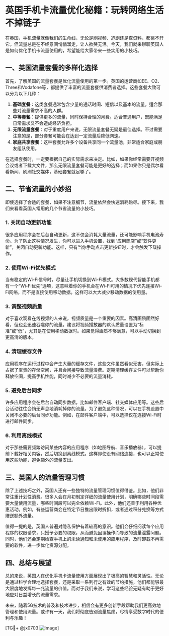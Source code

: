 # 英国手机卡流量优化秘籍：玩转网络生活不掉链子

在英国，手机流量就像我们的生命线，无论是刷视频、追剧还是查资料，都离不开它。但流量总是在不经意间悄悄溜走，让人欲哭无泪。今天，我们就来聊聊英国人是如何优化手机卡流量使用的，希望能给大家带来一些实用的小技巧。

## 一、英国流量套餐的多样化选择

首先，了解英国的流量套餐是优化流量使用的第一步。英国的运营商如EE、O2、Three和Vodafone等，都提供了丰富的流量套餐供消费者选择。这些套餐大致可以分为以下几种：

1. **基础套餐**：这类套餐通常包含少量的通话时间、短信以及基本的流量。适合那些对流量需求不高的人群。
2. **中等套餐**：提供更多的流量，同时保持合理的月费。适合普通用户，既能满足日常需求又不会造成经济负担。
3. **无限流量套餐**：对于重度用户来说，无限流量套餐无疑是最佳选择。不过需要注意的是，部分套餐可能会在达到一定流量后降低网速。
4. **家庭共享套餐**：这种套餐允许多个设备共享同一个流量池，非常适合家庭或朋友组队使用。

在选择套餐时，一定要根据自己的实际需求来决定。比如，如果你经常需要开视频会议或者下载大文件，那么无限流量套餐可能是更好的选择；而如果你只是偶尔看看新闻、刷刷社交媒体，基础套餐就足够了。

## 二、节省流量的小妙招

即使选择了合适的套餐，如果不注意细节，流量依然会快速消耗殆尽。接下来，我们来看看英国人常用的几个节省流量的小技巧。

### 1. 关闭自动更新功能

很多应用程序会在后台自动更新，这不仅会消耗大量流量，还可能影响手机电池寿命。为了防止这种情况发生，你可以进入手机设置，找到“应用商店”或“软件更新”，关闭自动更新功能。这样，只有当你手动点击更新按钮时，才会触发下载操作。

### 2. 使用Wi-Fi优先模式

当有稳定的Wi-Fi信号时，尽量让手机切换到Wi-Fi模式。大多数现代智能手机都有一个“Wi-Fi优先”选项，这意味着你的手机会在Wi-Fi可用的情况下优先连接Wi-Fi网络，而不是直接使用移动数据。这样可以大大减少移动数据的使用量。

### 3. 调整视频质量

对于喜欢观看在线视频的人来说，视频质量是一个重要的因素。高清画质固然好看，但也会迅速吞噬你的流量。建议将视频播放器的默认质量设置为“标准”或“低”，尤其是在使用移动数据时。如果觉得画质不够满意，可以手动切换到更高清的版本。

### 4. 清理缓存文件

应用程序在运行过程中会产生大量的缓存文件，这些文件虽然看似无害，但实际上占据了宝贵的存储空间，并且会间接导致流量浪费。定期清理缓存文件可以帮助你释放空间，提高手机性能，同时减少不必要的流量消耗。

### 5. 避免后台同步

许多应用程序会在后台自动同步数据，比如邮件客户端、社交媒体应用等。这些后台活动往往会悄无声息地消耗掉你的流量。为了避免这种情况，可以在手机设置中关闭不必要的后台同步功能。例如，在邮件客户端中，可以选择仅在连接Wi-Fi时进行邮件同步。

### 6. 利用离线模式

对于那些需要频繁访问某些内容的应用程序（如地图导航、音乐播放器），可以提前下载好相关内容，然后切换到离线模式。这样即使没有网络连接，也可以正常使用这些功能，避免额外的流量支出。

## 三、英国人的流量管理习惯

除了上述技巧之外，英国人还有一些独特的流量管理习惯值得借鉴。比如，他们非常注重计划性消费。很多人会在月初制定详细的流量使用计划，明确哪些时间段需要大量使用流量，哪些时间段可以完全依赖Wi-Fi。此外，他们还善于利用各种优惠活动。例如，有些运营商会在特定节日推出限时折扣，或者通过积分兑换等方式赠送额外流量。

值得一提的是，英国人普遍对隐私保护有着较高的意识。他们会仔细阅读每个应用程序的权限请求，只授予必要的权限，从而避免因误操作而导致的流量泄露问题。同时，他们还会定期检查手机上的未读通知和未使用的应用程序，及时卸载不再需要的软件，进一步优化资源分配。

## 四、总结与展望

总的来说，英国人在优化手机卡流量使用方面展现出了极高的智慧和灵活性。无论是通过科学合理地选择套餐，还是采取一系列行之有效的节约措施，他们都能够最大限度地发挥每一兆流量的价值。而对于我们来说，学习这些经验无疑有助于更好地应对日益增长的流量需求。

未来，随着5G技术的普及和技术进步，相信会有更多创新手段帮助我们更高效地管理和使用流量。或许有一天，我们将彻底告别流量焦虑，尽情享受数字时代的便利与乐趣！

[TG💪+ @jx0703 ![Image](https://github.com/user-attachments/assets/dbca1d08-cadb-493c-b0ec-ad6f7a83f270)]